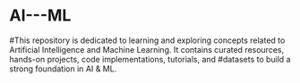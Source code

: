 # AI---ML
#This repository is dedicated to learning and exploring concepts related to Artificial Intelligence and Machine Learning. It contains curated resources, hands-on projects, code implementations, tutorials, and #datasets to build a strong foundation in AI & ML.
